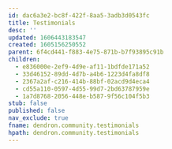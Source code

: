 ```yaml
---
id: dac6a3e2-bc8f-422f-8aa5-3adb3d0543fc
title: Testimonials
desc: ''
updated: 1606443183547
created: 1605156250552
parent: 6f4cd441-f883-4e75-871b-b7f93895c91b
children:
  - e836000e-2ef9-4d9e-af11-1bdfde171a52
  - 33d46152-89dd-4d7b-a4b6-1223d4fa8df8
  - 2367a2af-c216-414b-88bf-02acd9d4eca4
  - cd55a110-0597-4d55-99d7-2bd63787959e
  - 1a7d8768-2056-448e-b587-9f56c104f5b3
stub: false
published: false
nav_exclude: true
fname: dendron.community.testimonials
hpath: dendron.community.testimonials
---
```



